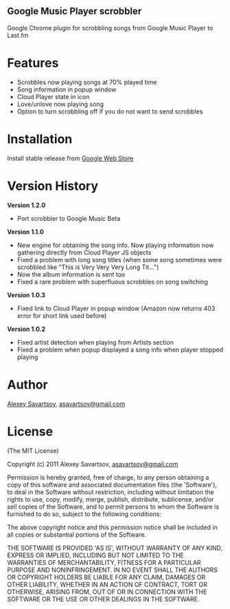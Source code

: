 Google Music Player scrobbler
-----------------------------

Google Chrome plugin for scrobbling songs from Google Music Player to Last.fm

Features
========

* Scrobbles now playing songs at 70% played time
* Song information in popup window
* Cloud Player state in icon
* Love/unlove now playing song
* Option to turn scrobbling off if you do not want to send scrobbles

Installation
============

Install stable release from [Google Web Store](https://chrome.google.com/webstore/detail/nolkhoglpmelgkcljkjlfeledieoahoa)

Version History
===============

**Version 1.2.0**

* Port scrobbler to Google Music Beta

**Version 1.1.0**

* New engine for obtaining the song info. Now playing information now gathering directly from Cloud Player JS objects
* Fixed a problem with long song titles (when some song sometimes were scrobbled like "This is Very Very Very Long Tit...")
* Now the album information is sent too
* Fixed a rare problem with superfluous scrobbles on song switching

**Version 1.0.3**

* Fixed link to Cloud Player in popup window (Amazon now returns 403 error for short link used before) 

**Version 1.0.2**

* Fixed artist detection when playing from Artists section 
* Fixed a problem when popup displayed a song info when player stopped playing 

Author
======

[Alexey Savartsov](https://github.com/asavartsov), asavartsov@gmail.com

License
=======

(The MIT License)

Copyright (c) 2011 Alexey Savartsov, asavartsov@gmail.com

Permission is hereby granted, free of charge, to any person obtaining
a copy of this software and associated documentation files (the
'Software'), to deal in the Software without restriction, including
without limitation the rights to use, copy, modify, merge, publish,
distribute, sublicense, and/or sell copies of the Software, and to
permit persons to whom the Software is furnished to do so, subject to
the following conditions:

The above copyright notice and this permission notice shall be
included in all copies or substantial portions of the Software.

THE SOFTWARE IS PROVIDED 'AS IS', WITHOUT WARRANTY OF ANY KIND,
EXPRESS OR IMPLIED, INCLUDING BUT NOT LIMITED TO THE WARRANTIES OF
MERCHANTABILITY, FITNESS FOR A PARTICULAR PURPOSE AND NONINFRINGEMENT.
IN NO EVENT SHALL THE AUTHORS OR COPYRIGHT HOLDERS BE LIABLE FOR ANY
CLAIM, DAMAGES OR OTHER LIABILITY, WHETHER IN AN ACTION OF CONTRACT,
TORT OR OTHERWISE, ARISING FROM, OUT OF OR IN CONNECTION WITH THE
SOFTWARE OR THE USE OR OTHER DEALINGS IN THE SOFTWARE.
